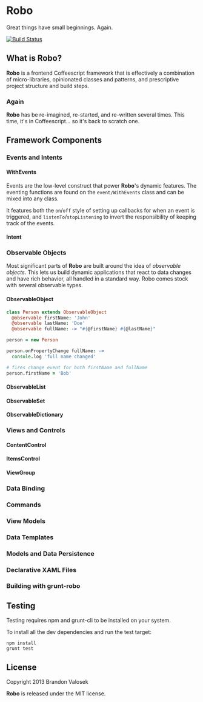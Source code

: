 # Robo

Great things have small beginnings. Again.

[![Build Status](https://travis-ci.org/bvalosek/robo.png?branch=master)](https://travis-ci.org/bvalosek/robo)

## What is Robo?

**Robo** is a frontend Coffeescript framework that is effectively a combination
of micro-libraries, opinionated classes and patterns, and prescriptive project
structure and build steps.

### Again

**Robo** has be re-imagined, re-started, and re-written several times.  This
time, it's in Coffeescript... so it's back to scratch one.

## Framework Components

### Events and Intents

#### WithEvents

Events are the low-level construct that power **Robo**'s dynamic features. The
eventing functions are found on the `event/WithEvents` class and can be mixed
into any class.

It features both the `on`/`off` style of setting up callbacks for when an event
is triggered, and `listenTo`/`stopListening` to invert the responsibility of
keeping track of the events.

#### Intent

### Observable Objects

Most significant parts of **Robo** are built around the idea of *observable
objects*. This lets us build dynamic applications that react to data changes
and have rich behavior, all handled in a standard way. Robo comes stock with
several observable types.

#### ObservableObject

```coffeescript
class Person extends ObservableObject
  @observable firstName: 'John'
  @observable lastName: 'Doe'
  @observable fullName: -> "#{@firstName} #{@lastName}"

person = new Person

person.onPropertyChange fullName: ->
  console.log 'full name changed'

# fires change event for both firstName and fullName
person.firstName = 'Bob'
```

#### ObservableList

#### ObservableSet

#### ObservableDictionary

### Views and Controls

#### ContentControl

#### ItemsControl

#### ViewGroup

### Data Binding

### Commands

### View Models

### Data Templates

### Models and Data Persistence

### Declarative XAML Files

### Building with grunt-robo

## Testing

Testing requires npm and grunt-cli to be installed on your system.

To install all the dev dependencies and run the test target:

```
npm install
grunt test
```

## License
Copyright 2013 Brandon Valosek

**Robo** is released under the MIT license.

